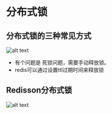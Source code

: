 # 分布式锁
## 分布式锁的三种常见方式

![alt text](picture/三种分布式锁.png)
- 有个问题是 死锁问题，需要手动释放锁。
- redis可以通过设置ttl过期时间来释放锁
 


## Redisson分布式锁
![alt text](Redisson分布式锁.png)
